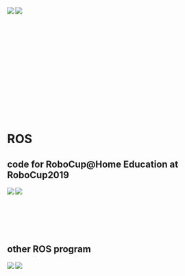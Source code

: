 <a href="https://github.com/anuraghazra/github-readme-stats">
  <img align="left" src="https://github-readme-stats.vercel.app/api?username=nakano16180&count_private=true&show_icons=true" />
</a>
<a href="https://github.com/anuraghazra/github-readme-stats">
  <img align="left" src="https://github-readme-stats.vercel.app/api/top-langs/?username=nakano16180" />
</a>

<br><br><br><br><br><br><br><br><br><br><br><br><br><br>

# ROS

## code for RoboCup@Home Education at RoboCup2019

<a href="https://github.com/nakano16180/rosnodejs_sample">
  <img align="left" src="https://github-readme-stats.vercel.app/api/pin/?username=nakano16180&repo=rosnodejs_sample" />
</a>
<a href="https://github.com/rionehome/voice_visualizer">
  <img align="left" src="https://github-readme-stats.vercel.app/api/pin/?username=rionehome&repo=voice_visualizer" />
</a>

<br><br><br><br><br><br>

## other ROS program

<a href="https://github.com/nakano16180/open_manipulator_ign">
  <img align="left" src="https://github-readme-stats.vercel.app/api/pin/?username=nakano16180&repo=open_manipulator_ign" />
</a>
<a href="https://github.com/rionehome/ros2_demo_py">
  <img align="left" src="https://github-readme-stats.vercel.app/api/pin/?username=nakano16180&repo=ros2_demo_py" />
</a>


<!--
**nakano16180/nakano16180** is a ✨ _special_ ✨ repository because its `README.md` (this file) appears on your GitHub profile.

Here are some ideas to get you started:

- 🔭 I’m currently working on ...
- 🌱 I’m currently learning ...
- 👯 I’m looking to collaborate on ...
- 🤔 I’m looking for help with ...
- 💬 Ask me about ...
- 📫 How to reach me: ...
- 😄 Pronouns: ...
- ⚡ Fun fact: ...
-->
